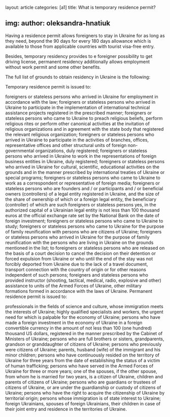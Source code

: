 layout: article
categories: [a1]
title: What is temporary residence permit?

img: 
author: oleksandra-hnatiuk
---

Having a residence permit allows foreigners to stay in Ukraine for as long as they need, beyond the 90 days for every 180 days allowance which is available to those from applicable countries with tourist visa-free entry.

Besides, temporary residency provides to e foreigner possibility to get driving license, permanent residency additionally allows employment without work permit and some other benefits.

The full list of grounds to obtain residency in Ukraine is the following:

Temporary residence permit is issued to:

foreigners or stateless persons who arrived in Ukraine for employment in accordance with the law;
foreigners or stateless persons who arrived in Ukraine to participate in the implementation of international technical assistance projects registered in the prescribed manner;
foreigners or stateless persons who came to Ukraine to preach religious beliefs, perform religious rites or perform other canonical activities at the invitation of religious organizations and in agreement with the state body that registered the relevant religious organization;
foreigners or stateless persons who arrived in Ukraine to participate in the activities of branches, offices, representative offices and other structural units of foreign non-governmental organizations, duly registered;
foreigners or stateless persons who arrived in Ukraine to work in the representations of foreign business entities in Ukraine, duly registered;
foreigners or stateless persons who arrived in Ukraine for cultural, scientific, educational activities on the grounds and in the manner prescribed by international treaties of Ukraine or special programs;
foreigners or stateless persons who came to Ukraine to work as a correspondent or representative of foreign media;
foreigners or stateless persons who are founders and / or participants and / or beneficial owners (controllers) of a legal entity registered in Ukraine, and the size of the share of ownership of which or a foreign legal entity, the beneficiary (controller) of which are such foreigners or stateless persons yes, in the authorized capital of a Ukrainian legal entity is not less than 100 thousand euros at the official exchange rate set by the National Bank on the date of foreign investment;
foreigners or stateless persons who came to Ukraine to study;
foreigners or stateless persons who came to Ukraine for the purpose of family reunification with persons who are citizens of Ukraine;
foreigners or stateless persons who arrived in Ukraine for the purpose of family reunification with the persons who are living in Ukraine on the grounds mentioned in the list;
to foreigners or stateless persons who are released on the basis of a court decision to cancel the decision on their detention or forced expulsion from Ukraine or who until the end of the stay was not forcibly deported from Ukraine due to the lack of a travel document, transport connection with the country of origin or for other reasons independent of such persons;
foreigners and stateless persons who provided instructor (shooting, tactical, medical, radio, explosive and other) assistance to units of the Armed Forces of Ukraine, other military formations formed in accordance with the laws of Ukraine.
Permanent residence permit is issued to:

professionals in the fields of science and culture, whose immigration meets the interests of Ukraine;
highly qualified specialists and workers, the urgent need for which is palpable for the economy of Ukraine;
persons who have made a foreign investment in the economy of Ukraine in a foreign convertible currency in the amount of not less than 100 (one hundred) thousand US dollars, registered in the manner prescribed by the Cabinet of Ministers of Ukraine;
persons who are full brothers or sisters, grandparents, grandson or granddaughter of citizens of Ukraine;
persons who previously were citizens of Ukraine;
parents, husband (wife) of the immigrant and his minor children;
persons who have continuously resided on the territory of Ukraine for three years from the date of establishing the status of a victim of human trafficking;
persons who have served in the Armed Forces of Ukraine for three or more years;
one of the spouses, if the other spouse, from whom he is married for two years, is a citizen of Ukraine, children and parents of citizens of Ukraine;
persons who are guardians or trustees of citizens of Ukraine, or are under the guardianship or custody of citizens of Ukraine;
persons who have the right to acquire the citizenship of Ukraine by territorial origin;
persons whose immigration is of state interest to Ukraine;
 foreign Ukrainians, spouses of foreign Ukrainians, their children in case of their joint entry and residence in the territories of Ukraine.
